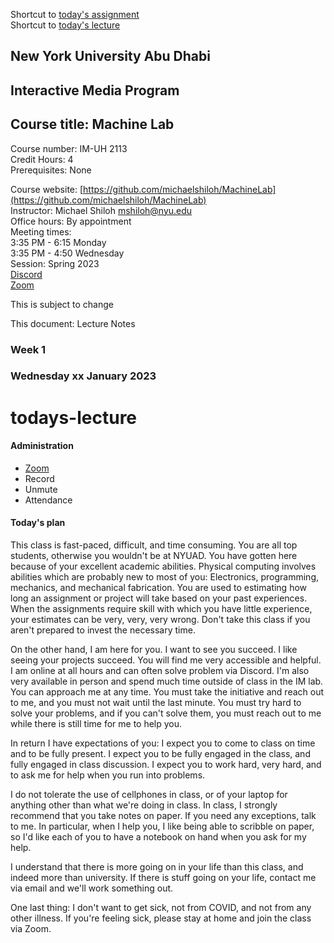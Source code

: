 Shortcut to [today's assignment](weeklySchedule.md#todays-assignment)  
Shortcut to [today's lecture](lectureNotes.md#todays-lecture)

## New York University Abu Dhabi  
## Interactive Media Program
## Course title: Machine Lab
Course number: IM-UH 2113  
Credit Hours: 4     
Prerequisites: None     

Course website:
[https://github.com/michaelshiloh/MachineLab](https://github.com/michaelshiloh/MachineLab)    
Instructor: Michael Shiloh mshiloh@nyu.edu    
Office hours: By appointment    
Meeting times:    
3:35 PM - 6:15 Monday  
3:35 PM - 4:50 Wednesday  
Session: Spring 2023       
[Discord](https://discord.gg/mFJ5fqKk)  
[Zoom]()

This is subject to change

This document: Lecture Notes

### Week 1 

### Wednesday xx January 2023
# todays-lecture
#### Administration
- [Zoom]()
- Record
- Unmute
- Attendance

#### Today's plan


This class is fast-paced, difficult, and time consuming.  You are all top
students, otherwise you wouldn't be at NYUAD. You have gotten here because of
your excellent academic abilities. Physical computing involves abilities which
are probably new to most of you: Electronics, programming, mechanics, and
mechanical fabrication.  You are used to estimating how long an assignment or
project will take based on your past experiences. When the assignments require
skill with which you have little experience, your estimates can be very, very,
very wrong. Don't take this class if you aren't prepared to invest the
necessary time.

On the other hand, I am here for you. I want to see you succeed. I like seeing
your projects succeed. You will find me very accessible and helpful. I am
online at all hours and can often solve problem via Discord. I'm also very
available in person and spend much time outside of class in the IM lab. You
can approach me at any time. You must take the initiative and reach out to me,
and you must not wait until the last minute. You must try hard to solve
your problems, and if you can't solve them, you must reach out to me while
there is still time for me to help you.

In return I have expectations of you: I expect you to come to class on time
and to be fully present. I expect you to be fully engaged in the class, and
fully engaged in class discussion. I expect you to work hard, very hard, and
to ask me for help when you run into problems.

I do not tolerate the use of cellphones in class, or of your laptop for
anything other than what we're doing in class.  In class, I strongly recommend
that you take notes on paper.  If you need any exceptions, talk to me. In
particular, when I help you, I like being able to scribble on paper, so I'd
like each of you to have a notebook on hand when you ask for my help.

I understand that there is more going on in your life than this class, and
indeed more than university. If there is stuff going on your life, contact me
via email and we'll work something out. 

One last thing: I don't want to get sick, not from COVID, and not from any
other illness. If you're feeling sick, please stay at home and join the class
via Zoom. 
